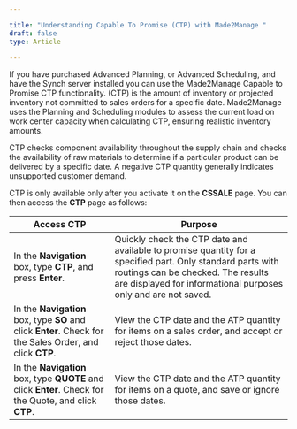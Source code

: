```yaml
---

title: "Understanding Capable To Promise (CTP) with Made2Manage "
draft: false
type: Article

---
```


If you have purchased Advanced Planning, or Advanced Scheduling, and have the Synch server installed you can use the Made2Manage Capable to Promise CTP functionality. (CTP) is the amount of inventory or projected inventory not committed to sales orders for a specific date. Made2Manage uses the Planning and Scheduling modules to assess the current load on work center capacity when calculating CTP, ensuring realistic inventory amounts.

CTP checks component availability throughout the supply chain and checks the availability of raw materials to determine if a particular product can be delivered by a specific date. A negative CTP quantity generally indicates unsupported customer demand.


CTP is only available only after you activate it on the **CSSALE** page. You can then access the **CTP** page as follows:

| Access CTP  | Purpose|   
|---------|-----|
| In the **Navigation** box, type **CTP**, and press **Enter**.   | Quickly check the CTP date and available to promise quantity for a specified part. Only standard parts with routings can be checked. The results are displayed for informational purposes only and are not saved. |
|In the **Navigation** box, type **SO** and click **Enter**. Check for the Sales Order, and click **CTP**.| View the CTP date and the ATP quantity for items on a sales order, and accept or reject those dates.|
| In the **Navigation** box, type **QUOTE** and click **Enter**. Check for the Quote, and click **CTP**.| View the CTP date and the ATP quantity for items on a quote, and save or ignore those dates.    |

​
